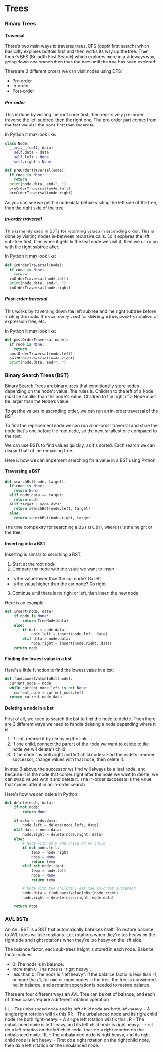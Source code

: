 # Trees

### Binary Trees

#### Traversal

There's two main ways to traverse trees, DFS (depth first search) which basically explores bottom first and then works its way up the tree. Then there's BFS (Breadth First Search) which explores more in a sideways way, going down one branch then then the next until the tree has been explored.

There are 3 different orders we can visit nodes using DFS:

- Pre-order
- In-order
- Post-order

##### Pre-order

This is done by visiting the root node first, then recersively pre-order traverse the left subtree, then the right one. The pre-order part comes from the fact we visit the node first then receruse

In Python it may look like:

```python
class Node:
  __init__(self, data):
    self.data = data
    self.left = None
    self.right = None

def preOrderTraversal(node):
  if node is None:
    return
  print(node.data, end=", ")
  preOrderTraversal(node.left)
  preOrderTraversal(node.right)
```

As you can see we get the node.data before visiting the left side of the tree, then the right side of the tree

##### In-order traversal

This is mainly used in BSTs for returning values in ascending order. This is done by visiting nodes in-between recursive calls. So it explores the left sub-tree first, then when it gets to the leaf node we visit it, then we carry on with the right subtree after.

In Python it may look like:

```python
def inOrderTraversal(node):
  if node is None:
    return
  inOrderTraversal(node.left)
  print(node.data, end=", ")
  inOrderTraversal(node.right)
```

##### Post-order traversal

This works by traversing down the left subtree and the right subtree before visiting the node. It's commonly used for deleting a tree, post-fix notation of expression tree, etc.

In Python it may look like:

```python
def postOrderTraversal(node):
  if node is None:
    return
  postOrderTraversal(node.left)
  postOrderTraversal(node.right)
  print(node.data, end=", ")
```

### Binary Search Trees (BST)

Binary Search Trees are binary trees that conditionally store nodes depending on the node's value. The rules is. Children to the left of a Node must be smaller than the node's value. Children to the right of a Node must be larger than the Node's value

To get the values in ascending order, we can run an in-order traversal of the BST.

To find the replacement node we can run an in-order traversal and store the node that's one before the root node, so the next smallest one compared to the root.

We can use BSTs to find values quickly, as it's sorted. Each search we can disgard half of the remaining tree.

Here is how we can implement searching for a value in a BST using Python:

#### Traversing a BST

```python
def searchBst(node, target):
  if node is None:
    return None
  elif node.data == target:
    return node
  elif target < node.data:
    return searchBst(node.left, target)
  else:
    return searchBst(node.right, target)
```

The time complexity for searching a BST is O(H), where H is the height of the tree.

#### Inserting into a BST

Inserting is similar to searching a BST,

1. Start at the root node
2. Compare the node with the value we want to insert

- Is the value lower than the cur node? Go left
- Is the value higher than the cur node? Go right

3. Continue until there is no right or left, then insert the new node

Here is an example:

```python
def insert(node, data):
    if node is None:
        return TreeNode(data)
    else:
        if data < node.data:
            node.left = insert(node.left, data)
        elif data > node.data:
            node.right = insert(node.right, data)
    return node
```

#### Finding the lowest value in a bst

Here's a little function to find the lowest value in a bst:

```python
def findLowestValueInBst(node):
  current_node = node
  while current_node.left is not None:
    current_node = current_node.left
  return current_node.data
```

#### Deleting a node in a bst

First of all, we need to search the bst to find the node to delete. Then there are 3 different ways we need to handle deleting a node depending where it is:

1. If leaf, remove it by removing the link
2. If one child, connect the parent of the node we want to delete to the node we will delete's child
3. If the node has both right and left child nodes: Find the node's in-order successor, change values with that node, then delete it.

In step 3 above, the successor we find will always be a leaf node, and because it is the node that comes right after the node we want to delete, we can swap values with it and delete it.
The in-order successor is the value that comes after it in an in-order search

Here's how we can delete in Python:

```python
def delete(node, data):
    if not node:
        return None

    if data < node.data:
        node.left = delete(node.left, data)
    elif data > node.data:
        node.right = delete(node.right, data)
    else:
        # Node with only one child or no child
        if not node.left:
            temp = node.right
            node = None
            return temp
        elif not node.right:
            temp = node.left
            node = None
            return temp

        # Node with two children, get the in-order successor
        node.data = findLowestValueInBst(node.right)
        node.right = delete(node.right, node.data)

    return node
```

### AVL BSTs

An AVL BST is a BST that automatically balances itself.
To restore balance to AVL trees we use rotations. Left rotations when they're too heavy on the right side and right rotations when they're too heavy on the left side.

The balance factor, each sub-trees height is stored in each node.
Balance factor values

- 0: The node is in balance.
- more than 0: The node is "right heavy".
- less than 0: The node is "left heavy".
  If the balance factor is less than -1, or more than 1, for one or more nodes in the tree, the tree is considered not in balance, and a rotation operation is needed to restore balance.

There are four different ways an AVL Tree can be out of balance, and each of these cases require a different rotation operation.

LL - The unbalanced node and its left child node are both left-heavy. - A single right rotation will fix this
RR - The unbalanced node and its right child node are both right-heavy. - A single left rotation will fix this
LR - The unbalanced node is left heavy, and its left child node is right heavy. - First do a left rotation on the left child node, then do a right rotation on the unbalanced node.
RL - The unbalanced node is right heavy, and its right child node is left heavy. - First do a right rotation on the right child node, then do a left rotation on the unbalanced node.



